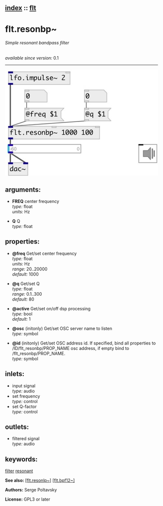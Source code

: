 [index](index.html) :: [flt](category_flt.html)
---

# flt.resonbp~

###### Simple resonant bandpass filter

*available since version:* 0.1

---




[![example](../examples/img/flt.resonbp~.jpg)](../examples/pd/flt.resonbp~.pd)



## arguments:

* **FREQ**
center frequency<br>
_type:_ float<br>
_units:_ Hz<br>

* **Q**
Q<br>
_type:_ float<br>





## properties:

* **@freq** 
Get/set center frequency<br>
_type:_ float<br>
_units:_ Hz<br>
_range:_ 20..20000<br>
_default:_ 1000<br>

* **@q** 
Get/set Q<br>
_type:_ float<br>
_range:_ 0.1..300<br>
_default:_ 80<br>

* **@active** 
Get/set on/off dsp processing<br>
_type:_ bool<br>
_default:_ 1<br>

* **@osc** (initonly)
Get/set OSC server name to listen<br>
_type:_ symbol<br>

* **@id** (initonly)
Get/set OSC address id. If specified, bind all properties to /ID/flt_resonbp/PROP_NAME
osc address, if empty bind to /flt_resonbp/PROP_NAME.<br>
_type:_ symbol<br>



## inlets:

* input signal<br>
_type:_ audio
* set frequency<br>
_type:_ control
* set Q-factor<br>
_type:_ control



## outlets:

* filtered signal<br>
_type:_ audio



## keywords:

[filter](keywords/filter.html)
[resonant](keywords/resonant.html)



**See also:**
[\[flt.resonlp~\]](flt.resonlp~.html)
[\[flt.bpf12~\]](flt.bpf12~.html)




**Authors:** Serge Poltavsky




**License:** GPL3 or later





